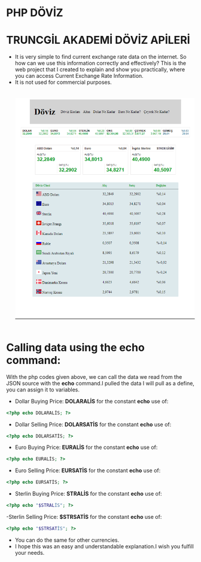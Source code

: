 # PHP DÖVİZ
# TRUNCGİL AKADEMİ DÖVİZ APİLERİ
- It is very simple to find current exchange rate data on the internet. So how can we use this information correctly and effectively? This is the web project that I created to explain and show you practically, where you can access Current Exchange Rate Information.
- It is not used for commercial purposes.<br> <br> <br>
![livesearch](döviz.PNG) <br> <br>


# Calling data using the echo command:
With the php codes given above, we can call the data we read from the JSON source with the <b>echo</b> command.I pulled the data I will pull as a define, you can assign it to variables.
- Dollar Buying Price: <b>DOLARALİS</b> for the constant <b>echo</b> use of:
```php
<?php echo DOLARALİS; ?>
```
- Dollar Selling Price: <b>DOLARSATİS</b> for the constant <b>echo</b> use of:
```php
<?php echo DOLARSATİS; ?>
```
- Euro Buying Price: <b>EURALİS</b> for the constant <b>echo</b> use of:
```php
<?php echo EURALİS; ?>
```
- Euro Selling Price: <b>EURSATİS</b> for the constant <b>echo</b> use of:
```php
<?php echo EURSATİS; ?>
```
- Sterlin Buying Price: <b>STRALİS</b> for the constant <b>echo</b> use of:
```php
<?php echo "$STRALİS"; ?>
```
-Sterlin Selling Price: <b>$STRSATİS</b> for the constant <b>echo</b> use of:
```php
<?php echo "$STRSATİS"; ?>
```
- You can do the same for other currencies.
- I hope this was an easy and understandable explanation.I wish you fulfill your needs.
